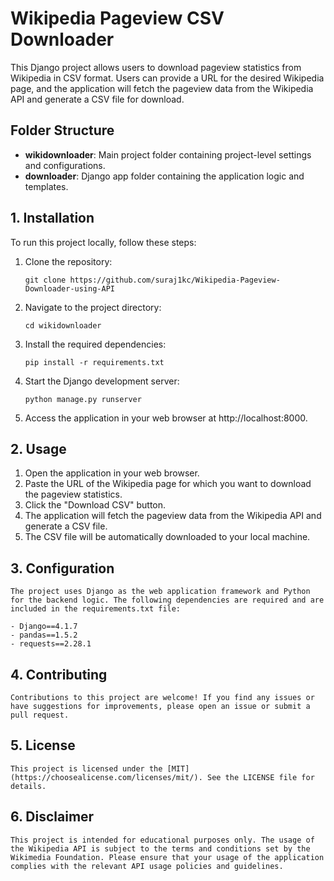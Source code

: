 # Wikipedia Pageview CSV Downloader

This Django project allows users to download pageview statistics from Wikipedia in CSV format. Users can provide a URL for the desired Wikipedia page, and the application will fetch the pageview data from the Wikipedia API and generate a CSV file for download.

## Folder Structure

- **wikidownloader**: Main project folder containing project-level settings and configurations.
- **downloader**: Django app folder containing the application logic and templates.

## 1. Installation

To run this project locally, follow these steps:

1. Clone the repository:

   ```shell
   git clone https://github.com/suraj1kc/Wikipedia-Pageview-Downloader-using-API

2. Navigate to the project directory:

   ```shell
   cd wikidownloader

3. Install the required dependencies:
    ```shell
    pip install -r requirements.txt

4. Start the Django development server:
    ```shell
    python manage.py runserver

5. Access the application in your web browser at http://localhost:8000.

## 2. Usage

  1. Open the application in your web browser.
  2. Paste the URL of the Wikipedia page for which you want to download the pageview statistics.
  3. Click the "Download CSV" button.
  4. The application will fetch the pageview data from the Wikipedia API and generate a CSV file.
  5. The CSV file will be automatically downloaded to your local machine.

## 3. Configuration

    The project uses Django as the web application framework and Python for the backend logic. The following dependencies are required and are included in the requirements.txt file:

    - Django==4.1.7
    - pandas==1.5.2
    - requests==2.28.1

## 4. Contributing
    Contributions to this project are welcome! If you find any issues or have suggestions for improvements, please open an issue or submit a pull request.

## 5. License
    This project is licensed under the [MIT](https://choosealicense.com/licenses/mit/). See the LICENSE file for details.

## 6. Disclaimer
    This project is intended for educational purposes only. The usage of the Wikipedia API is subject to the terms and conditions set by the Wikimedia Foundation. Please ensure that your usage of the application complies with the relevant API usage policies and guidelines.


